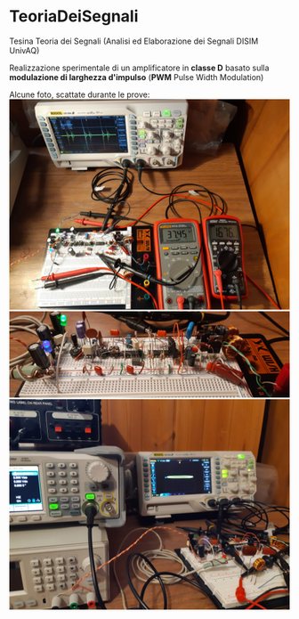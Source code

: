 # TeoriaDeiSegnali
Tesina Teoria dei Segnali (Analisi ed Elaborazione dei Segnali DISIM UnivAQ)

Realizzazione sperimentale di un amplificatore in **classe D** basato sulla **modulazione di larghezza d'impulso** (**PWM** Pulse Width Modulation)

Alcune foto, scattate durante le prove:
![1](https://github.com/riccardobeniamino/TeoriaDeiSegnali/blob/main/1.jpg)
![2](https://github.com/riccardobeniamino/TeoriaDeiSegnali/blob/main/2.jpg)
![3](https://github.com/riccardobeniamino/TeoriaDeiSegnali/blob/main/3.jpg)

